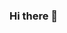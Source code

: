 ### Hi there 👋

<!--
**andreaorduna/andreaorduna** is a ✨ _special_ ✨ repository because its `README.md` (this file) appears on your GitHub profile.

Here are some ideas to get you started:

- 🔭 I’m currently working on assigments for STAT 240...
- 🌱 I’m currently learning how to use r in r studio and familirizing with github
- 👯 I’m looking to collaborate on codes for data analytics.
- 🤔 I’m looking for help with research, elaborating reports and understanding data!
- 💬 Ask me about my dogs, of course hahaha or I guess class material too
- 📫 How to reach me: email, I never answer my phone.
- 😄 Pronouns: she/her
- ⚡ Fun fact:
-->

